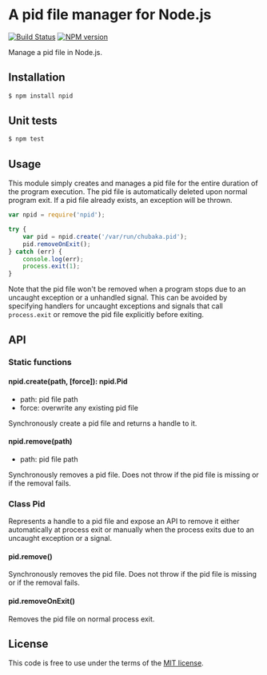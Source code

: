 # A pid file manager for Node.js
[![Build Status](https://secure.travis-ci.org/MathieuTurcotte/node-pid.png?branch=master)](http://travis-ci.org/MathieuTurcotte/node-pid)
[![NPM version](https://badge.fury.io/js/npid.png)](http://badge.fury.io/js/npid)

Manage a pid file in Node.js.

## Installation

``` sh
$ npm install npid
```

## Unit tests

``` sh
$ npm test
```

## Usage

This module simply creates and manages a pid file for the entire duration of
the program execution. The pid file is automatically deleted upon normal program
exit. If a pid file already exists, an exception will be thrown.

``` js
var npid = require('npid');

try {
    var pid = npid.create('/var/run/chubaka.pid');
    pid.removeOnExit();
} catch (err) {
    console.log(err);
    process.exit(1);
}
```

Note that the pid file won't be removed when a program stops due to an uncaught
exception or a unhandled signal. This can be avoided by specifying handlers for
uncaught exceptions and signals that call `process.exit` or remove the pid file
explicitly before exiting.

## API

### Static functions

#### npid.create(path, [force]): npid.Pid

- path: pid file path
- force: overwrite any existing pid file

Synchronously create a pid file and returns a handle to it.

#### npid.remove(path)

- path: pid file path

Synchronously removes a pid file. Does not throw if the pid file is missing or
if the removal fails.

### Class Pid

Represents a handle to a pid file and expose an API to remove it either
automatically at process exit or manually when the process exits due to
an uncaught exception or a signal.

#### pid.remove()

Synchronously removes the pid file. Does not throw if the pid file is missing
or if the removal fails.

#### pid.removeOnExit()

Removes the pid file on normal process exit.

## License

This code is free to use under the terms of the [MIT license](http://mturcotte.mit-license.org/).
